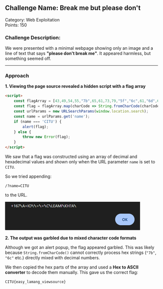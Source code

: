 ## Challenge Name: Break me but please don't
Category: Web Exploitation  
Points: 150   

### Challenge Description:  
We were presented with a minimal webpage showing only an image and a line of text that says **"please don't break me"**. It appeared harmless, but something seemed off.

---

### Approach

**1. Viewing the page source revealed a hidden script with a flag array**

```html
<script>
    const flagArray = [43,49,54,55,"7b",65,61,73,79,"5f","6c",61,"6d",61,"6e",67,"5f",76,69,65,77,73,"6f",75,72,63,65,"7d"];
    const flag = flagArray.map(charCode => String.fromCharCode(charCode)).join('');
    const urlParams = new URLSearchParams(window.location.search);
    const name = urlParams.get('name');
    if (name === 'CITU') {
        alert(flag);
    } else {
        throw new Error(flag);
    }
</script>
```

We saw that a flag was constructed using an array of decimal and hexadecimal values and shown only when the URL parameter `name` is set to `CITU`.

So we tried appending:

```
/?name=CITU
```

to the URL.

![alert prompt](https://raw.githubusercontent.com/Smoll05/CITU-CTFd-Groupers/main/Writeup-Images/pop-weasel-prompt.png)


**2. The output was garbled due to mixed character code formats**

Although we got an alert popup, the flag appeared garbled. This was likely because `String.fromCharCode()` cannot correctly process hex strings (`"7b"`, `"6c"` etc.) directly mixed with decimal numbers.

We then copied the hex parts of the array and used a **Hex to ASCII converter** to decode them manually. This gave us the correct flag:

```
CITU{easy_lamang_viewsource}
```
